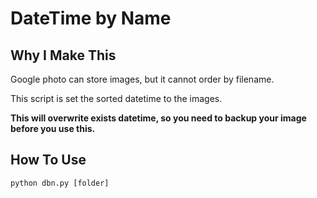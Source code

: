 # DateTime by Name

## Why I Make This

Google photo can store images, but it cannot order by filename.

This script is set the sorted datetime to the images.

**This will overwrite exists datetime, so you need to backup your image before you use this.**

## How To Use

``` cmd
python dbn.py [folder]
```
